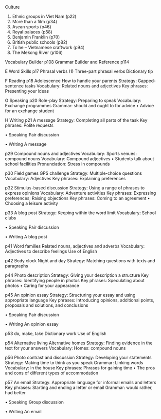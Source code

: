 Culture

1. Ethnic groups in Viet Nam (p22)
2. More than a film (p34)
3. Asean sports (p46)
4. Royal palaces (p58)
5. Benjamin Franklin (p70)
6. British public schools (p82)
7. To he – Vietnamese craftwork (p94)
8. The Mekong River (p106)

Vocabulary Builder p108
Grammar Builder and Reference p114

E Word Skills
p17 Phrasal verbs (1)
Three-part phrasal verbs
Dictionary tip

F Reading
p18 Adolescence
How to handle your parents
Strategy: Gapped-sentence tasks
Vocabulary: Related nouns and adjectives
Key phrases: Presenting your ideas

G Speaking
p20 Role-play
Strategy: Preparing to speak
Vocabulary: Exchange programmes
Grammar: should and ought to for advice
• Advice for an exchange student

H Writing
p21 A message
Strategy: Completing all parts of the task
Key phrases: Polite requests

• Speaking Pair discussion

• Writing A message

p29 Compound nouns and adjectives
Vocabulary: Sports venues: compound nouns
Vocabulary: Compound adjectives
• Students talk about school facilities
Pronunciation: Stress in compounds

p30 Field games
GPS challenge
Strategy: Multiple-choice questions
Vocabulary: Adjectives
Key phrases: Explaining preferences

p32 Stimulus-based discussion
Strategy: Using a range of phrases to express opinions
Vocabulary: Adventure activities
Key phrases: Expressing preferences; Raising objections
Key phrases: Coming to an agreement
• Choosing a leisure activity

p33 A blog post
Strategy: Keeping within the word limit
Vocabulary: School clubs

• Speaking Pair discussion

• Writing A blog post

p41 Word families
Related nouns, adjectives and adverbs
Vocabulary: Adjectives to describe feelings
Use of English

p42 Body clock
Night and day
Strategy: Matching questions with texts and paragraphs

p44 Photo description
Strategy: Giving your description a structure
Key phrases: Identifying people in photos
Key phrases: Speculating about photos
• Caring for your appearance

p45 An opinion essay
Strategy: Structuring your essay and using appropriate language
Key phrases: Introducing opinions, additional points, proposals and solutions, and conclusions

• Speaking Pair discussion

• Writing An opinion essay

p53 do, make, take
Dictionary work
Use of English

p54 Alternative living
Alternative homes
Strategy: Finding evidence in the text for your answers
Vocabulary: Homes: compound nouns

p56 Photo contrast and discussion
Strategy: Developing your statements
Strategy: Making time to think as you speak
Grammar: Linking words
Vocabulary: In the house
Key phrases: Phrases for gaining time
• The pros and cons of different types of accommodation

p57 An email
Strategy: Appropriate language for informal emails and letters
Key phrases: Starting and ending a letter or email
Grammar: would rather, had better

• Speaking Group discussion

• Writing An email